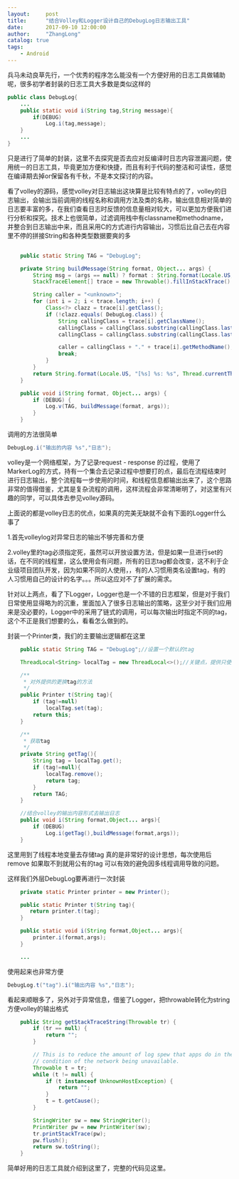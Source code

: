 ```yaml
---
layout:     post
title:      "结合Volley和Logger设计自己的DebugLog日志输出工具"
date:       2017-09-10 12:00:00
author:     "ZhangLong"
catalog: true
tags:
    - Android
---
```



兵马未动良草先行，一个优秀的程序怎么能没有一个方便好用的日志工具做辅助呢，很多初学者封装的日志工具大多数是类似这样的

```java
public class DebugLog{
	...
  	public static void i(String tag,String message){
      	if(DEBUG)
      		Log.i(tag,message);
  	}
  	...
}
```

只是进行了简单的封装，这里不去探究是否去应对反编译时日志内容泄漏问题，使用统一的日志工具，毕竟更加方便和快捷，而且有利于代码的整洁和可读性，感觉在编译期去掉or保留各有千秋，不是本文探讨的内容。

看了volley的源码，感觉volley对日志输出这块算是比较有特点的了，volley的日志输出，会输出当前调用的线程名称和调用方法及类的名称，输出信息相对简单的日志要丰富的多，在我们查看日志时反馈的信息量相对较大，可以更加方便我们进行分析和探究。技术上也很简单，过滤调用栈中有classname和methodname，并整合到日志输出中来，而且采用C的方式进行内容输出，习惯后比自己去在内容里不停的拼接String和各种类型数据要爽的多

```java
    
	public static String TAG = "DebugLog";	

	private String buildMessage(String format, Object... args) {
        String msg = (args == null) ? format : String.format(Locale.US, format, args);
        StackTraceElement[] trace = new Throwable().fillInStackTrace().getStackTrace();

        String caller = "<unknown>";
        for (int i = 2; i < trace.length; i++) {
            Class<?> clazz = trace[i].getClass();
            if (!clazz.equals( DebugLog.class)) {
                String callingClass = trace[i].getClassName();
                callingClass = callingClass.substring(callingClass.lastIndexOf('.') + 1);
                callingClass = callingClass.substring(callingClass.lastIndexOf('$') + 1);

                caller = callingClass + "." + trace[i].getMethodName();
                break;
            }
        }
        return String.format(Locale.US, "[%s] %s: %s", Thread.currentThread().getName() + "-" + Thread.currentThread().getId(), caller, msg);
    }

 	public void i(String format, Object... args) {
        if (DEBUG) {
            Log.v(TAG, buildMessage(format, args));
        }
    }
```

调用的方法很简单

```java
DebugLog.i("输出的内容 %s","日志");
```

volley是一个网络框架，为了记录request - response 的过程，使用了MarkerLog的方式，持有一个集合去记录过程中想要打的点，最后在流程结束时进行日志输出，整个流程每一步使用的时间，和线程信息都输出出来了，这个思路非常的值得借鉴，尤其是复杂流程的调用，这样流程会非常清晰明了，对这里有兴趣的同学，可以具体去参见volley源码。

上面说的都是volley日志的优点，如果真的完美无缺就不会有下面的Logger什么事了

1.首先volleylog对异常日志的输出不够完善和方便

2.volley里的tag必须指定死，虽然可以开放设置方法，但是如果一旦进行set的话，在不同的线程里，这么使用会有问题，所有的日志tag都会改变，这不利于企业级项目团队开发，因为如果不同的人使用，，有的人习惯用类名设置tag，有的人习惯用自己的设计的名字。。。所以这应对不了扩展的需求。

针对以上两点，看了下Logger，Logger也是一个不错的日志框架，但是对于我们日常使用显得略为的沉重，里面加入了很多日志输出的策略，这至少对于我们应用来是没必要的，Logger中的采用了链式的调用，可以每次输出时指定不同的tag，这个不正是我们想要的么，看看怎么做到的。

封装一个Printer类，我们的主要输出逻辑都在这里

```java
	public static String TAG = "DebugLog";//设置一个默认的tag

	ThreadLocal<String> localTag = new ThreadLocal<>();//关键点，提供只使用一次的tag

	/**
	 * 对外提供的更换tag的方法
	 */
	public Printer t(String tag){
        if (tag!=null)
            localTag.set(tag);
        return this;
    }

	/**
     * 获取tag
     */
	private String getTag(){
        String tag = localTag.get();
        if (tag!=null){
            localTag.remove();
            return tag;
        }
        return TAG;
    }

	//结合volley的输出内容形式去输出日志
	public void i(String format,Object... args){
        if (DEBUG)
            Log.i(getTag(),buildMessage(format,args));
    }
```

这里用到了线程本地变量去存储tag 真的是非常好的设计思想，每次使用后remove 如果取不到就用公有的tag 可以有效的避免因多线程调用导致的问题。

这样我们外层DebugLog要再进行一次封装

```java
    private static Printer printer = new Printer();

    public static Printer t(String tag){
       return printer.t(tag);
    }

	public static void i(String format,Object... args){
        printer.i(format,args);
    }

	...
```

使用起来也非常方便

```java
DebugLog.t("tag").i("输出内容 %s","日志");
```

看起来顺眼多了，另外对于异常信息，借鉴了Logger，把throwable转化为string 方便volley的输出格式

```java
 	public String getStackTraceString(Throwable tr) {
        if (tr == null) {
            return "";
        }

        // This is to reduce the amount of log spew that apps do in the non-error
        // condition of the network being unavailable.
        Throwable t = tr;
        while (t != null) {
            if (t instanceof UnknownHostException) {
                return "";
            }
            t = t.getCause();
        }

        StringWriter sw = new StringWriter();
        PrintWriter pw = new PrintWriter(sw);
        tr.printStackTrace(pw);
        pw.flush();
        return sw.toString();
    }
```

简单好用的日志工具就介绍到这里了，完整的代码见这里。